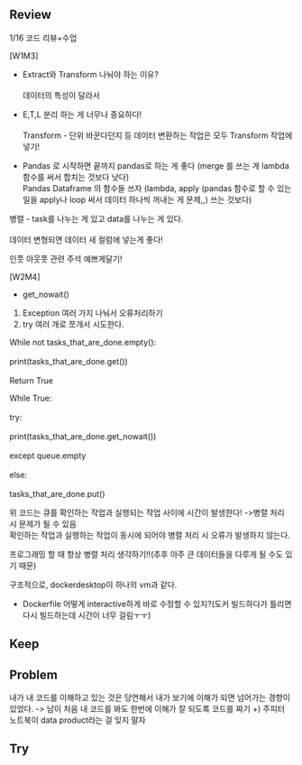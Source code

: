 ## Review

1/16 코드 리뷰+수업</br>   

[W1M3]</br>   
- Extract와 Transform 나눠야 하는 이유?</br>   
데이터의 특성이 달라서</br>   

- E,T,L 분리 하는 게 너무나 중요하다!</br>   
Transform - 단위 바꾼다던지 등 데이터 변환하는 작업은 모두 Transform 작업에 넣기!</br>   

- Pandas 로 시작하면 끝까지 pandas로 하는 게 좋다 (merge 를 쓰는 게 lambda 함수를 써서 합치는 것보다 낫다)</br> 
Pandas Dataframe 의 함수들 쓰자 (lambda, apply (pandas 함수로 할 수 있는 일을 apply나 loop 써서 데이터 하나씩 꺼내는 게 문제,,) 쓰는 것보다)</br>    

병렬 - task를 나누는 게 있고 data를 나누는 게 있다.</br>   
데이터 변형되면 데이터 새 컬럼에 넣는게 좋다!</br>   

인풋 아웃풋 관련 주석 예쁘게달기!</br>   


[W2M4]
- get_nowait()</br>   
1) Exception 여러 가지 나눠서 오류처리하기</br>   
2) try 여러 개로 쪼개서 시도한다.</br>   

While not tasks_that_are_done.empty():</br>   
	print(tasks_that_are_done.get()) </br>   
Return True</br>   

While True:</br>   
	try: </br>   
		print(tasks_that_are_done.get_nowait()) </br>   
	except queue.empty</br>   
	else: </br>   
		tasks_that_are_done.put()</br>  

위 코드는 큐를 확인하는 작업과 실행되는 작업 사이에 시간이 발생한다! ->병렬 처리 시 문제가 될 수 있음</br> 
확인하는 작업과 실행하는 작업이 동시에 되어야 병렬 처리 시 오류가 발생하지 않는다.  </br> 

프로그래밍 할 때 항상 병렬 처리 생각하기!!(추후 아주 큰 데이터들을 다루게 될 수도 있기 때문)</br>   

구조적으로, dockerdesktop이 하나의 vm과 같다.</br>   

- Dockerfile 
어떻게 interactive하게 바로 수정할 수 있지?(도커 빌드하다가 틀리면 다시 빌드하는데 시간이 너무 걸림ㅜㅜ)</br>   

## Keep


## Problem
내가 내 코드를 이해하고 있는 것은 당연해서 내가 보기에 이해가 되면 넘어가는 경향이 있었다. 
-> 남이 처음 내 코드를 봐도 한번에 이해가 잘 되도록 코드를 짜기
+) 주피터 노트북이 data product라는 걸 잊지 말자

## Try
